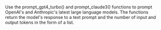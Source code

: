 Use the prompt_gpt4_turbo() and prompt_claude3() functions to prompt OpenAI's and Anthropic's latest large language models.
The functions return the model's response to a text prompt and the number of input and output tokens in the form of a list.
